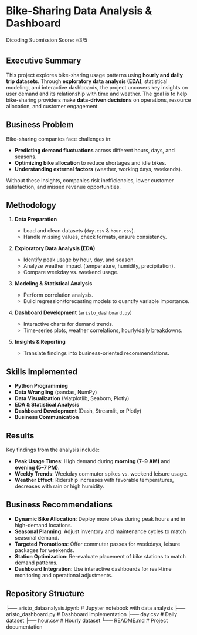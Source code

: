 # Bike-Sharing Data Analysis & Dashboard  
Dicoding Submission Score: ⭐3/5
## Executive Summary  
This project explores bike-sharing usage patterns using **hourly and daily trip datasets**. Through **exploratory data analysis (EDA)**, statistical modeling, and interactive dashboards, the project uncovers key insights on user demand and its relationship with time and weather. The goal is to help bike-sharing providers make **data-driven decisions** on operations, resource allocation, and customer engagement.  


## Business Problem  
Bike-sharing companies face challenges in:  
- **Predicting demand fluctuations** across different hours, days, and seasons.  
- **Optimizing bike allocation** to reduce shortages and idle bikes.  
- **Understanding external factors** (weather, working days, weekends).  

Without these insights, companies risk inefficiencies, lower customer satisfaction, and missed revenue opportunities.  


## Methodology  
1. **Data Preparation**  
   - Load and clean datasets (`day.csv` & `hour.csv`).  
   - Handle missing values, check formats, ensure consistency.  

2. **Exploratory Data Analysis (EDA)**  
   - Identify peak usage by hour, day, and season.  
   - Analyze weather impact (temperature, humidity, precipitation).  
   - Compare weekday vs. weekend usage.  

3. **Modeling & Statistical Analysis**  
   - Perform correlation analysis.  
   - Build regression/forecasting models to quantify variable importance.  

4. **Dashboard Development** (`aristo_dashboard.py`)  
   - Interactive charts for demand trends.  
   - Time-series plots, weather correlations, hourly/daily breakdowns.  

5. **Insights & Reporting**  
   - Translate findings into business-oriented recommendations.  


## Skills Implemented  
- **Python Programming**  
- **Data Wrangling** (pandas, NumPy)  
- **Data Visualization** (Matplotlib, Seaborn, Plotly)  
- **EDA & Statistical Analysis**  
- **Dashboard Development** (Dash, Streamlit, or Plotly)  
- **Business Communication**  


## Results  
Key findings from the analysis include:  
- **Peak Usage Times**: High demand during **morning (7–9 AM)** and **evening (5–7 PM)**.  
- **Weekly Trends**: Weekday commuter spikes vs. weekend leisure usage.  
- **Weather Effect**: Ridership increases with favorable temperatures, decreases with rain or high humidity.  


## Business Recommendations  
- **Dynamic Bike Allocation**: Deploy more bikes during peak hours and in high-demand locations.  
- **Seasonal Planning**: Adjust inventory and maintenance cycles to match seasonal demand.  
- **Targeted Promotions**: Offer commuter passes for weekdays, leisure packages for weekends.  
- **Station Optimization**: Re-evaluate placement of bike stations to match demand patterns.  
- **Dashboard Integration**: Use interactive dashboards for real-time monitoring and operational adjustments.  


## Repository Structure  
├── aristo_dataanalysis.ipynb   # Jupyter notebook with data analysis
├── aristo_dashboard.py         # Dashboard implementation
├── day.csv                     # Daily dataset
├── hour.csv                    # Hourly dataset
└── README.md                   # Project documentation
